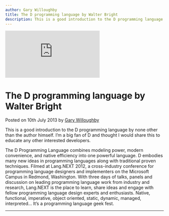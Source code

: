 ```yaml
---
author: Gary Willoughby
title: The D programming language by Walter Bright
description: This is a good introduction to the D programming language by none other than the author himself.
---
```


<iframe class="youtube" src="https://www.youtube.com/embed/Kn88228KSpQ" frameborder="0" allowfullscreen></iframe>

# The D programming language by Walter Bright

<time>Posted on 10th July 2013 by [Gary Willoughby](/pages/about.html)</time>

This is a good introduction to the D programming language by none other than the author himself. I’m a big fan of D and thought I would share this to educate any other interested developers.

The D Programming Language combines modeling power, modern convenience, and native efficiency into one powerful language. D embodies many new ideas in programming languages along with traditional proven techniques. Filmed at Lang.NEXT 2012, a cross-industry conference for programming language designers and implementers on the Microsoft Campus in Redmond, Washington. With three days of talks, panels and discussion on leading programming language work from industry and research, Lang.NEXT is the place to learn, share ideas and engage with fellow programming language design experts and enthusiasts. Native, functional, imperative, object oriented, static, dynamic, managed, interpreted… It’s a programming language geek fest.

---
